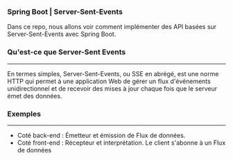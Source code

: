 ### Spring Boot | Server-Sent-Events

Dans ce repo, nous allons voir comment implémenter des API basées sur Server-Sent-Events avec Spring Boot.

### Qu'est-ce que Server-Sent Events
----
En termes simples, Server-Sent-Events, ou SSE en abrégé, est une norme HTTP qui permet à une application Web de gérer un
flux d'événements unidirectionnel et de recevoir des mises à jour chaque fois que le serveur émet des données.

### Exemples
----

- Coté back-end : Émetteur et émission de Flux de données.
- Coté front-end : Récepteur et interprétation. Le client s'abonne à un Flux de données
